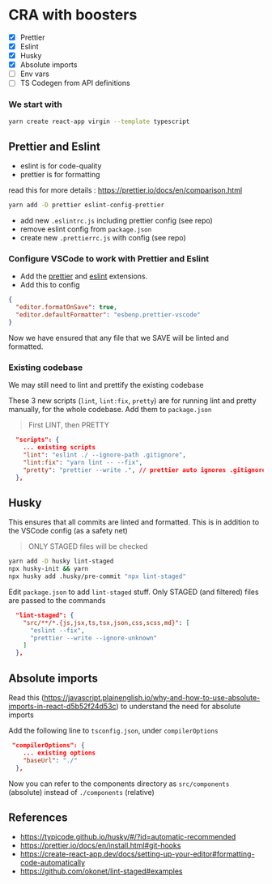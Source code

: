 # CRA with boosters

- [x] Prettier
- [x] Eslint
- [x] Husky
- [x] Absolute imports
- [ ] Env vars
- [ ] TS Codegen from API definitions

### We start with

```bash
yarn create react-app virgin --template typescript
```

## Prettier and Eslint

- eslint is for code-quality
- prettier is for formatting

read this for more details : https://prettier.io/docs/en/comparison.html

```bash
yarn add -D prettier eslint-config-prettier
```

- add new `.eslintrc.js` including prettier config (see repo)
- remove eslint config from `package.json`
- create new `.prettierrc.js` with config (see repo)

### Configure VSCode to work with Prettier and Eslint

- Add the
  [prettier](https://marketplace.visualstudio.com/items?itemName=esbenp.prettier-vscode)
  and [eslint](https://marketplace.visualstudio.com/items?itemName=dbaeumer.vscode-eslint) extensions.
- Add this to config

```json
{
  "editor.formatOnSave": true,
  "editor.defaultFormatter": "esbenp.prettier-vscode"
}
```

Now we have ensured that any file that we SAVE will be linted and
formatted.

### Existing codebase

We may still need to lint and prettify the existing codebase

These 3 new scripts (`lint`, `lint:fix`, `pretty`) are for running
lint and pretty manually, for the whole codebase. Add them to
`package.json`

> First LINT, then PRETTY

```json
  "scripts": {
    ... existing scripts
    "lint": "eslint ./ --ignore-path .gitignore",
    "lint:fix": "yarn lint -- --fix",
    "pretty": "prettier --write .", // prettier auto ignores .gitignore files
  },
```

## Husky

This ensures that all commits are linted and formatted. This is
in addition to the VSCode config (as a safety net)

> ONLY STAGED files will be checked

```bash
yarn add -D husky lint-staged
npx husky-init && yarn
npx husky add .husky/pre-commit "npx lint-staged"
```

Edit `package.json` to add `lint-staged` stuff. Only STAGED (and filtered) files are passed to the commands

```json
  "lint-staged": {
    "src/**/*.{js,jsx,ts,tsx,json,css,scss,md}": [
      "eslint --fix",
      "prettier --write --ignore-unknown"
    ]
  },
```

## Absolute imports

Read this
(https://javascript.plainenglish.io/why-and-how-to-use-absolute-imports-in-react-d5b52f24d53c)
to understand the need for absolute imports

Add the following line to `tsconfig.json`, under `compilerOptions`

```json
 "compilerOptions": {
    ... existing options
    "baseUrl": "./"
  },
```

Now you can refer to the components directory as `src/components` (absolute)
instead of `./components` (relative)

## References

- https://typicode.github.io/husky/#/?id=automatic-recommended
- https://prettier.io/docs/en/install.html#git-hooks
- https://create-react-app.dev/docs/setting-up-your-editor#formatting-code-automatically
- https://github.com/okonet/lint-staged#examples
